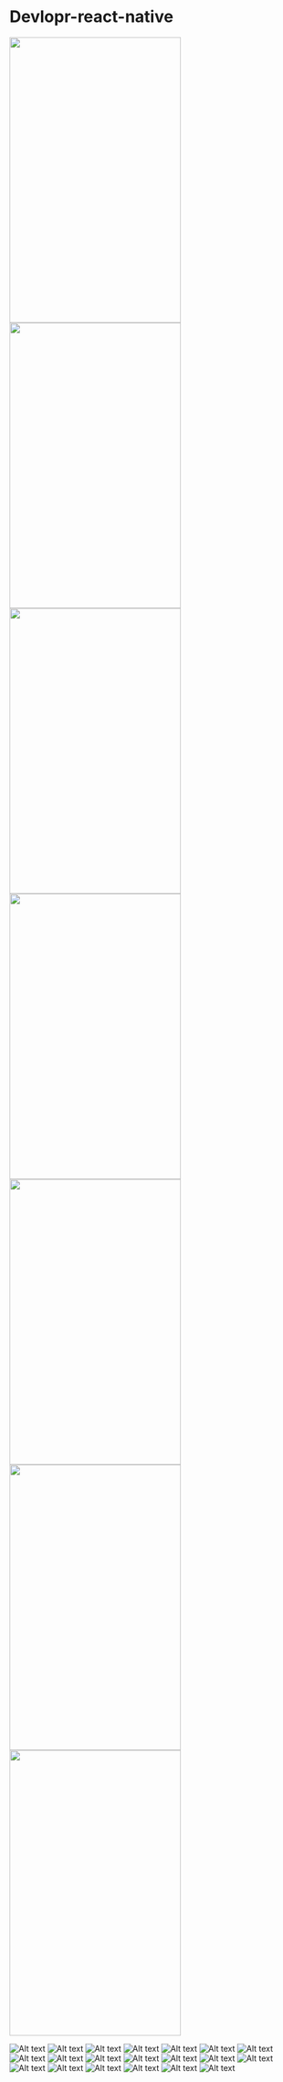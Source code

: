 # Devlopr-react-native

<img src="/screenshots/startup.jpg?raw=true" width="300" height="500"> <img src="/screenshots/select.jpg?raw=true" width="300" height="500">
<img src="/screenshots/country.jpg?raw=true" width="300" height="500">
<img src="/screenshots/startup.jpg?raw=true" width="300" height="500">
<img src="/screenshots/startup.jpg?raw=true" width="300" height="500">
<img src="/screenshots/startup.jpg?raw=true" width="300" height="500">
<img src="/screenshots/startup.jpg?raw=true" width="300" height="500">


![Alt text](/screenshots/.jpg?raw=true "Startup")
![Alt text](/screenshots/.jpg?raw=true "Startup")
![Alt text](/screenshots/.jpg?raw=true "Startup")
![Alt text](/screenshots/interests.jpg?raw=true "Startup")
![Alt text](/screenshots/dashboard.jpg?raw=true "Startup")
![Alt text](/screenshots/challenge.jpg?raw=true "Startup")
![Alt text](/screenshots/notifications.jpg?raw=true "Startup")
![Alt text](/screenshots/no-notification.jpg?raw=true "Startup")
![Alt text](/screenshots/blog.jpg?raw=true "Startup")
![Alt text](/screenshots/explore.jpg?raw=true "Startup")
![Alt text](/screenshots/marketplace.jpg?raw=true "Startup")
![Alt text](/screenshots/product.jpg?raw=true "Startup")
![Alt text](/screenshots/product-added.jpg?raw=true "Startup")
![Alt text](/screenshots/cart.jpg?raw=true "Startup")
![Alt text](/screenshots/shipping.jpg?raw=true "Startup")
![Alt text](/screenshots/add-shipping.jpg?raw=true "Startup")
![Alt text](/screenshots/add-shipping2.jpg?raw=true "Startup")
![Alt text](/screenshots/payment.jpg?raw=true "Startup")
![Alt text](/screenshots/new-payment.jpg?raw=true "Startup")
![Alt text](/screenshots/reciept.jpg?raw=true "Startup")
